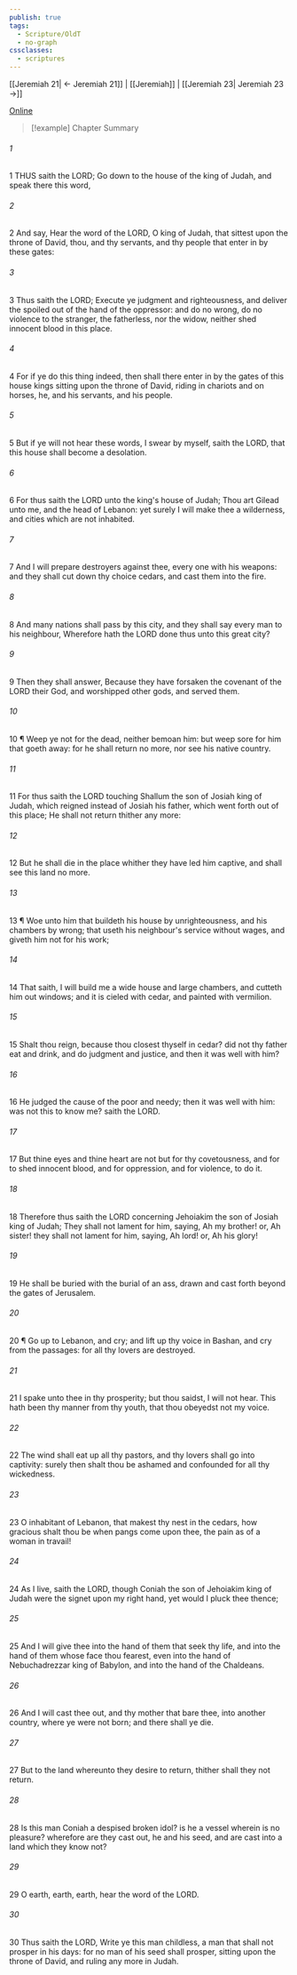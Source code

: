 ```yaml
---
publish: true
tags:
  - Scripture/OldT
  - no-graph
cssclasses:
  - scriptures
---
```

[[Jeremiah 21| ← Jeremiah 21]] | [[Jeremiah]] | [[Jeremiah 23| Jeremiah 23 →]]

[Online](https://churchofjesuschrist.org/study/scriptures/ot/jer/22?lang=eng)

>[!example] Chapter Summary
>
###### 1
1 THUS saith the LORD; Go down to the house of the king of Judah, and speak there this word,
###### 2
2 And say, Hear the word of the LORD, O king of Judah, that sittest upon the throne of David, thou, and thy servants, and thy people that enter in by these gates:
###### 3
3 Thus saith the LORD; Execute ye judgment and righteousness, and deliver the spoiled out of the hand of the oppressor: and do no wrong, do no violence to the stranger, the fatherless, nor the widow, neither shed innocent blood in this place.
###### 4
4 For if ye do this thing indeed, then shall there enter in by the gates of this house kings sitting upon the throne of David, riding in chariots and on horses, he, and his servants, and his people.
###### 5
5 But if ye will not hear these words, I swear by myself, saith the LORD, that this house shall become a desolation.
###### 6
6 For thus saith the LORD unto the king's house of Judah; Thou art Gilead unto me, and the head of Lebanon: yet surely I will make thee a wilderness, and cities which are not inhabited.
###### 7
7 And I will prepare destroyers against thee, every one with his weapons: and they shall cut down thy choice cedars, and cast them into the fire.
###### 8
8 And many nations shall pass by this city, and they shall say every man to his neighbour, Wherefore hath the LORD done thus unto this great city?
###### 9
9 Then they shall answer, Because they have forsaken the covenant of the LORD their God, and worshipped other gods, and served them.
###### 10
10 ¶ Weep ye not for the dead, neither bemoan him: but weep sore for him that goeth away: for he shall return no more, nor see his native country.
###### 11
11 For thus saith the LORD touching Shallum the son of Josiah king of Judah, which reigned instead of Josiah his father, which went forth out of this place; He shall not return thither any more:
###### 12
12 But he shall die in the place whither they have led him captive, and shall see this land no more.
###### 13
13 ¶ Woe unto him that buildeth his house by unrighteousness, and his chambers by wrong; that useth his neighbour's service without wages, and giveth him not for his work;
###### 14
14 That saith, I will build me a wide house and large chambers, and cutteth him out windows; and it is cieled with cedar, and painted with vermilion.
###### 15
15 Shalt thou reign, because thou closest thyself in cedar?  did not thy father eat and drink, and do judgment and justice, and then it was well with him?
###### 16
16 He judged the cause of the poor and needy; then it was well with him: was not this to know me?  saith the LORD.
###### 17
17 But thine eyes and thine heart are not but for thy covetousness, and for to shed innocent blood, and for oppression, and for violence, to do it.
###### 18
18 Therefore thus saith the LORD concerning Jehoiakim the son of Josiah king of Judah; They shall not lament for him, saying, Ah my brother!  or, Ah sister!  they shall not lament for him, saying, Ah lord!  or, Ah his glory!
###### 19
19 He shall be buried with the burial of an ass, drawn and cast forth beyond the gates of Jerusalem.
###### 20
20 ¶ Go up to Lebanon, and cry; and lift up thy voice in Bashan, and cry from the passages: for all thy lovers are destroyed.
###### 21
21 I spake unto thee in thy prosperity; but thou saidst, I will not hear.  This hath been thy manner from thy youth, that thou obeyedst not my voice.
###### 22
22 The wind shall eat up all thy pastors, and thy lovers shall go into captivity: surely then shalt thou be ashamed and confounded for all thy wickedness.
###### 23
23 O inhabitant of Lebanon, that makest thy nest in the cedars, how gracious shalt thou be when pangs come upon thee, the pain as of a woman in travail!
###### 24
24 As I live, saith the LORD, though Coniah the son of Jehoiakim king of Judah were the signet upon my right hand, yet would I pluck thee thence;
###### 25
25 And I will give thee into the hand of them that seek thy life, and into the hand of them whose face thou fearest, even into the hand of Nebuchadrezzar king of Babylon, and into the hand of the Chaldeans.
###### 26
26 And I will cast thee out, and thy mother that bare thee, into another country, where ye were not born; and there shall ye die.
###### 27
27 But to the land whereunto they desire to return, thither shall they not return.
###### 28
28 Is this man Coniah a despised broken idol?  is he a vessel wherein is no pleasure?  wherefore are they cast out, he and his seed, and are cast into a land which they know not?
###### 29
29 O earth, earth, earth, hear the word of the LORD.
###### 30
30 Thus saith the LORD, Write ye this man childless, a man that shall not prosper in his days: for no man of his seed shall prosper, sitting upon the throne of David, and ruling any more in Judah.



